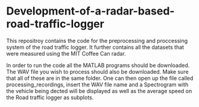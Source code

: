 # Development-of-a-radar-based-road-traffic-logger

This repositroy contains the code for the preprocessing and proccessing system of the road traffic logger. It further contains all the datasets that were measured using the MIT Coffee Can radar.

In order to run the code all the MATLAB programs should be downloaded. The WAV file you wish to process should also be downloaded. Make sure that all of these are in the same folder. One can then open up the file called processing_recordings, insert the WAV file name and a Spectrogram with the vehicle being dected will be displayed as well as the average speed on the Road traffic logger as subplots.
